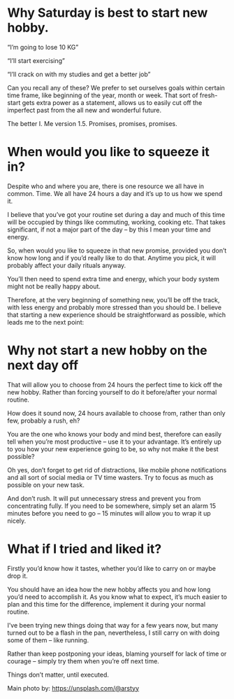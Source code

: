# Why Saturday is best to start new hobby.

“I’m going to lose 10 KG”

“I’ll start exercising”

“I’ll crack on with my studies and get a better job”

Can you recall any of these? We prefer to set ourselves goals within certain time frame, like beginning of the year, month or week. That sort of fresh-start gets extra power as a statement, allows us to easily cut off the imperfect past from the all new and wonderful future.

The better I. Me version 1.5. Promises, promises, promises.

# When would you like to squeeze it in?

Despite who and where you are, there is one resource we all have in common. Time. We all have 24 hours a day and it’s up to us how we spend it.

I believe that you’ve got your routine set during a day and much of this time will be occupied by things like commuting, working, cooking etc. That takes significant, if not a major part of the day &#8211; by this I mean your time and energy.

So, when would you like to squeeze in that new promise, provided you don’t know how long and if you’d really like to do that. Anytime you pick, it will probably affect your daily rituals anyway.

You’ll then need to spend extra time and energy, which your body system might not be really happy about.

Therefore, at the very beginning of something new, you’ll be off the track, with less energy and probably more stressed than you should be. I believe that starting a new experience should be straightforward as possible, which leads me to the next point:

# Why not start a new hobby on the next day off

That will allow you to choose from 24 hours the perfect time to kick off the new hobby. Rather than forcing yourself to do it before/after your normal routine.

How does it sound now, 24 hours available to choose from, rather than only few, probably a rush, eh?

You are the one who knows your body and mind best, therefore can easily tell when you’re most productive &#8211; use it to your advantage. It’s entirely up to you how your new experience going to be, so why not make it the best possible?

Oh yes, don’t forget to get rid of distractions, like mobile phone notifications and all sort of social media or TV time wasters. Try to focus as much as possible on your new task.

And don’t rush. It will put unnecessary stress and prevent you from concentrating fully. If you need to be somewhere, simply set an alarm 15 minutes before you need to go &#8211; 15 minutes will allow you to wrap it up nicely.

# What if I tried and liked it?

Firstly you’d know how it tastes, whether you’d like to carry on or maybe drop it.

You should have an idea how the new hobby affects you and how long you’d need to accomplish it. As you know what to expect, it&#8217;s much easier to plan and this time for the difference, implement it during your normal routine.

I&#8217;ve been trying new things doing that way for a few years now, but many turned out to be a flash in the pan, nevertheless, I still carry on with doing some of them &#8211; like running.

Rather than keep postponing your ideas, blaming yourself for lack of time or courage &#8211; simply try them when you&#8217;re off next time.

Things don’t matter, until executed.

Main photo by: https://unsplash.com/@arstyy
